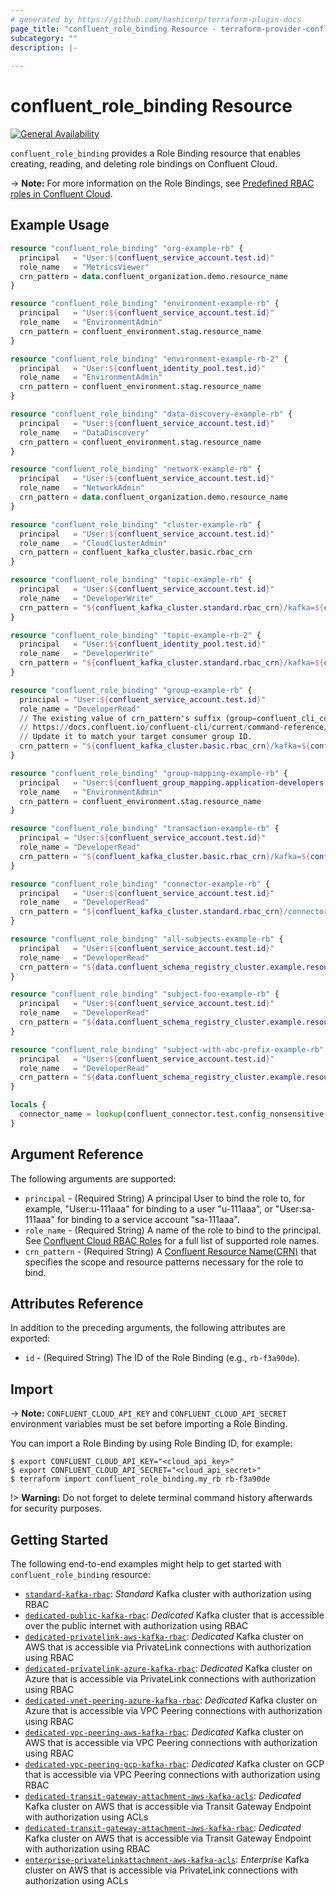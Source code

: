 ```yaml
---
# generated by https://github.com/hashicorp/terraform-plugin-docs
page_title: "confluent_role_binding Resource - terraform-provider-confluent"
subcategory: ""
description: |-
  
---
```


# confluent_role_binding Resource

[![General Availability](https://img.shields.io/badge/Lifecycle%20Stage-General%20Availability-%2345c6e8)](https://docs.confluent.io/cloud/current/api.html#section/Versioning/API-Lifecycle-Policy)

`confluent_role_binding` provides a Role Binding resource that enables creating, reading, and deleting role bindings on Confluent Cloud.

-> **Note:** For more information on the Role Bindings, see [Predefined RBAC roles in Confluent Cloud](https://docs.confluent.io/cloud/current/access-management/access-control/rbac/predefined-rbac-roles.html).

## Example Usage

```terraform
resource "confluent_role_binding" "org-example-rb" {
  principal   = "User:${confluent_service_account.test.id}"
  role_name   = "MetricsViewer"
  crn_pattern = data.confluent_organization.demo.resource_name
}

resource "confluent_role_binding" "environment-example-rb" {
  principal   = "User:${confluent_service_account.test.id}"
  role_name   = "EnvironmentAdmin"
  crn_pattern = confluent_environment.stag.resource_name
}

resource "confluent_role_binding" "environment-example-rb-2" {
  principal   = "User:${confluent_identity_pool.test.id}"
  role_name   = "EnvironmentAdmin"
  crn_pattern = confluent_environment.stag.resource_name
}

resource "confluent_role_binding" "data-discovery-example-rb" {
  principal   = "User:${confluent_service_account.test.id}"
  role_name   = "DataDiscovery"
  crn_pattern = confluent_environment.stag.resource_name
}

resource "confluent_role_binding" "network-example-rb" {
  principal   = "User:${confluent_service_account.test.id}"
  role_name   = "NetworkAdmin"
  crn_pattern = data.confluent_organization.demo.resource_name
}

resource "confluent_role_binding" "cluster-example-rb" {
  principal   = "User:${confluent_service_account.test.id}"
  role_name   = "CloudClusterAdmin"
  crn_pattern = confluent_kafka_cluster.basic.rbac_crn
}

resource "confluent_role_binding" "topic-example-rb" {
  principal   = "User:${confluent_service_account.test.id}"
  role_name   = "DeveloperWrite"
  crn_pattern = "${confluent_kafka_cluster.standard.rbac_crn}/kafka=${confluent_kafka_cluster.standard.id}/topic=${confluent_kafka_topic.orders.topic_name}"
}

resource "confluent_role_binding" "topic-example-rb-2" {
  principal   = "User:${confluent_identity_pool.test.id}"
  role_name   = "DeveloperWrite"
  crn_pattern = "${confluent_kafka_cluster.standard.rbac_crn}/kafka=${confluent_kafka_cluster.standard.id}/topic=${confluent_kafka_topic.orders.topic_name}"
}

resource "confluent_role_binding" "group-example-rb" {
  principal = "User:${confluent_service_account.test.id}"
  role_name = "DeveloperRead"
  // The existing value of crn_pattern's suffix (group=confluent_cli_consumer_*) are set up to match Confluent CLI's default consumer group ID ("confluent_cli_consumer_<uuid>").
  // https://docs.confluent.io/confluent-cli/current/command-reference/kafka/topic/confluent_kafka_topic_consume.html
  // Update it to match your target consumer group ID.
  crn_pattern = "${confluent_kafka_cluster.basic.rbac_crn}/kafka=${confluent_kafka_cluster.standard.id}/group=confluent_cli_consumer_*"
}

resource "confluent_role_binding" "group-mapping-example-rb" {
  principal   = "User:${confluent_group_mapping.application-developers.id}"
  role_name   = "EnvironmentAdmin"
  crn_pattern = confluent_environment.stag.resource_name
}

resource "confluent_role_binding" "transaction-example-rb" {
  principal = "User:${confluent_service_account.test.id}"
  role_name = "DeveloperRead"
  crn_pattern = "${confluent_kafka_cluster.basic.rbac_crn}/kafka=${confluent_kafka_cluster.standard.id}/transactional-id=my_transaction"
}

resource "confluent_role_binding" "connector-example-rb" {
  principal   = "User:${confluent_service_account.test.id}"
  role_name   = "DeveloperRead"
  crn_pattern = "${confluent_kafka_cluster.standard.rbac_crn}/connector=${local.connector_name}"
}

resource "confluent_role_binding" "all-subjects-example-rb" {
  principal   = "User:${confluent_service_account.test.id}"
  role_name   = "DeveloperRead"
  crn_pattern = "${data.confluent_schema_registry_cluster.example.resource_name}/subject=*"
}

resource "confluent_role_binding" "subject-foo-example-rb" {
  principal   = "User:${confluent_service_account.test.id}"
  role_name   = "DeveloperRead"
  crn_pattern = "${data.confluent_schema_registry_cluster.example.resource_name}/subject=foo"
}

resource "confluent_role_binding" "subject-with-abc-prefix-example-rb" {
  principal   = "User:${confluent_service_account.test.id}"
  role_name   = "DeveloperRead"
  crn_pattern = "${data.confluent_schema_registry_cluster.example.resource_name}/subject=abc*"
}

locals {
  connector_name = lookup(confluent_connector.test.config_nonsensitive, "name", "\"name\" attribute is missing")
}
```

<!-- schema generated by tfplugindocs -->
## Argument Reference

The following arguments are supported:

- `principal` - (Required String) A principal User to bind the role to, for example, "User:u-111aaa" for binding to a user "u-111aaa", or "User:sa-111aaa" for binding to a service account "sa-111aaa".
- `role_name` - (Required String) A name of the role to bind to the principal. See [Confluent Cloud RBAC Roles](https://docs.confluent.io/cloud/current/access-management/access-control/cloud-rbac.html#ccloud-rbac-roles) for a full list of supported role names.
- `crn_pattern` - (Required String) A [Confluent Resource Name(CRN)](https://docs.confluent.io/cloud/current/api.html#section/Identifiers-and-URLs/Confluent-Resource-Names-(CRNs)) that specifies the scope and resource patterns necessary for the role to bind.

## Attributes Reference

In addition to the preceding arguments, the following attributes are exported:

- `id` - (Required String) The ID of the Role Binding (e.g., `rb-f3a90de`).

## Import

-> **Note:** `CONFLUENT_CLOUD_API_KEY` and `CONFLUENT_CLOUD_API_SECRET` environment variables must be set before importing a Role Binding.

You can import a Role Binding by using Role Binding ID, for example:

```shell
$ export CONFLUENT_CLOUD_API_KEY="<cloud_api_key>"
$ export CONFLUENT_CLOUD_API_SECRET="<cloud_api_secret>"
$ terraform import confluent_role_binding.my_rb rb-f3a90de
```

!> **Warning:** Do not forget to delete terminal command history afterwards for security purposes.

## Getting Started
The following end-to-end examples might help to get started with `confluent_role_binding` resource:
  * [`standard-kafka-rbac`](https://github.com/confluentinc/terraform-provider-confluent/tree/master/examples/configurations/standard-kafka-rbac): _Standard_ Kafka cluster with authorization using RBAC
  * [`dedicated-public-kafka-rbac`](https://github.com/confluentinc/terraform-provider-confluent/tree/master/examples/configurations/dedicated-public-kafka-rbac): _Dedicated_ Kafka cluster that is accessible over the public internet with authorization using RBAC
  * [`dedicated-privatelink-aws-kafka-rbac`](https://github.com/confluentinc/terraform-provider-confluent/tree/master/examples/configurations/dedicated-privatelink-aws-kafka-rbac): _Dedicated_ Kafka cluster on AWS that is accessible via PrivateLink connections with authorization using RBAC
  * [`dedicated-privatelink-azure-kafka-rbac`](https://github.com/confluentinc/terraform-provider-confluent/tree/master/examples/configurations/dedicated-privatelink-azure-kafka-rbac): _Dedicated_ Kafka cluster on Azure that is accessible via PrivateLink connections with authorization using RBAC
  * [`dedicated-vnet-peering-azure-kafka-rbac`](https://github.com/confluentinc/terraform-provider-confluent/tree/master/examples/configurations/dedicated-vnet-peering-azure-kafka-rbac): _Dedicated_ Kafka cluster on Azure that is accessible via VPC Peering connections with authorization using RBAC
  * [`dedicated-vpc-peering-aws-kafka-rbac`](https://github.com/confluentinc/terraform-provider-confluent/tree/master/examples/configurations/dedicated-vpc-peering-aws-kafka-rbac): _Dedicated_ Kafka cluster on AWS that is accessible via VPC Peering connections with authorization using RBAC
  * [`dedicated-vpc-peering-gcp-kafka-rbac`](https://github.com/confluentinc/terraform-provider-confluent/tree/master/examples/configurations/dedicated-vpc-peering-gcp-kafka-rbac): _Dedicated_ Kafka cluster on GCP that is accessible via VPC Peering connections with authorization using RBAC
  * [`dedicated-transit-gateway-attachment-aws-kafka-acls`](https://github.com/confluentinc/terraform-provider-confluent/tree/master/examples/configurations/dedicated-transit-gateway-attachment-aws-kafka-acls): _Dedicated_ Kafka cluster on AWS that is accessible via Transit Gateway Endpoint with authorization using ACLs
  * [`dedicated-transit-gateway-attachment-aws-kafka-rbac`](https://github.com/confluentinc/terraform-provider-confluent/tree/master/examples/configurations/dedicated-transit-gateway-attachment-aws-kafka-rbac): _Dedicated_ Kafka cluster on AWS that is accessible via Transit Gateway Endpoint with authorization using RBAC
  * [`enterprise-privatelinkattachment-aws-kafka-acls`](https://github.com/confluentinc/terraform-provider-confluent/tree/master/examples/configurations/enterprise-privatelinkattachment-aws-kafka-acls): _Enterprise_ Kafka cluster on AWS that is accessible via PrivateLink connections with authorization using ACLs
